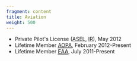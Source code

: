 ```yaml
---
fragment: content
title: Aviation
weight: 500
---
```


- Private Pilot's License (<abbr title="Airplane, Single Engine, Land">ASEL</abbr>, <abbr title="Instrument Rating">IR</abbr>), May 2012
- Lifetime Member [<abbr title="Aircraft Owners and Pilots Association">AOPA</abbr>](http://aopa.org/), February 2012-Present
- Lifetime Member [<abbr title="Experimental Aircraft Association">EAA</abbr>](http://eaa.org/), July 2011-Present
